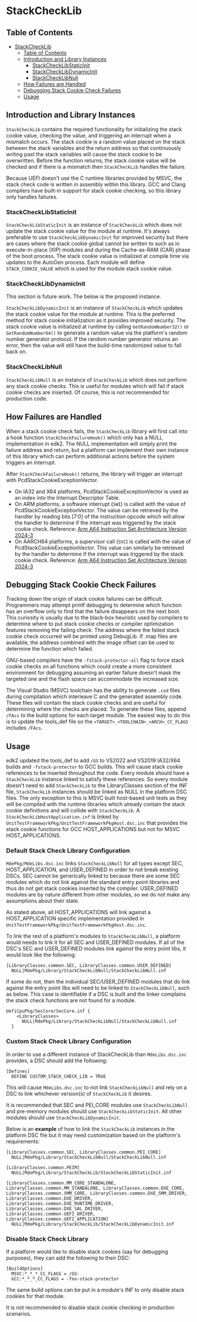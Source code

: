 # StackCheckLib

## Table of Contents

- [StackCheckLib](#stackchecklib)
  - [Table of Contents](#table-of-contents)
  - [Introduction and Library Instances](#introduction-and-library-instances)
    - [StackCheckLibStaticInit](#stackchecklibstaticinit)
    - [StackCheckLibDynamicInit](#stackchecklibdynamicinit)
    - [StackCheckLibNull](#stackchecklibnull)
  - [How Failures are Handled](#how-failures-are-handled)
  - [Debugging Stack Cookie Check Failures](#debugging-stack-cookie-check-failures)
  - [Usage](#usage)

## Introduction and Library Instances

`StackCheckLib` contains the required functionality for initializing the stack cookie
value, checking the value, and triggering an interrupt when a mismatch occurs.
The stack cookie is a random value placed on the stack between the stack variables
and the return address so that continuously writing past the stack variables will
cause the stack cookie to be overwritten. Before the function returns, the stack
cookie value will be checked and if there is a mismatch then `StackCheckLib` handles
the failure.

Because UEFI doesn't use the C runtime libraries provided by MSVC, the stack
check code is written in assembly within this library. GCC and Clang compilers
have built-in support for stack cookie checking, so this library only handles failures.

### StackCheckLibStaticInit

`StackCheckLibStaticInit` is an instance of `StackCheckLib` which does not update the
stack cookie value for the module at runtime. It's always preferable to use
`StackCheckLibDynamicInit` for improved security but there are cases where the stack
cookie global cannot be written to such as in execute-in-place (XIP) modules and during
the Cache-as-RAM (CAR) phase of the boot process. The stack cookie value is initialized
at compile time via updates to the AutoGen process. Each module will define
`STACK_COOKIE_VALUE` which is used for the module stack cookie value.

### StackCheckLibDynamicInit

This section is future work. The below is the proposed instance.

`StackCheckLibDynamicInit` is an instance of `StackCheckLib` which updates the stack
cookie value for the module at runtime. This is the preferred method for stack cookie
initialization as it provides improved security. The stack cookie value is initialized
at runtime by calling `GetRandomNumber32()` or `GetRandomNumber64()` to generate a random
value via the platform's random number generator protocol. If the random number generator
returns an error, then the value will still have the build-time randomized value to fall
back on.

### StackCheckLibNull

`StackCheckLibNull` is an instance of `StackCheckLib` which does not perform any stack
cookie checks. This is useful for modules which will fail if stack cookie checks are
inserted. Of course, this is not recommended for production code.

## How Failures are Handled

When a stack cookie check fails, the `StackCheckLib` library will first call into a hook
function `StackCheckFailureHook()` which only has a NULL implementation in edk2.
The NULL implementation will simply print the failure address and return, but a platform
can implement their own instance of this library which can perform additional actions
before the system triggers an interrupt.

After `StackCheckFailureHook()` returns, the library will trigger an interrupt with
PcdStackCookieExceptionVector.

- On IA32 and X64 platforms, PcdStackCookieExceptionVector is used as an index into the
Interrupt Descriptor Table.
- On ARM platforms, a software interrupt (`SWI`) is called with the value of
PcdStackCookieExceptionVector. The value can be retrieved by the handler by reading
bits [7:0] of the instruction opcode which will allow the handler to determine if the
interrupt was triggered by the stack cookie check. Reference:
[Arm A64 Instruction Set Architecture Version 2024-3](https://developer.arm.com/documentation/ddi0597/2024-03/Base-Instructions/SVC--Supervisor-Call-?lang=en)
- On AARCH64 platforms, a supervisor call (`SVC`) is called with the value
of PcdStackCookieExceptionVector. This value can similarly be retrieved by the
handler to determine if the interrupt was triggered by the stack cookie check. Reference:
[Arm A64 Instruction Set Architecture Version 2024-3](https://developer.arm.com/documentation/ddi0602/2024-03/Base-Instructions/SVC--Supervisor-Call-?lang=en)

## Debugging Stack Cookie Check Failures

Tracking down the origin of stack cookie failures can be difficult. Programmers may attempt
printf debugging to determine which function has an overflow only to find that the failure
disappears on the next boot. This curiosity is usually due to the black-box heuristic used
by compilers to determine where to put stack cookie checks or compiler optimization features
removing the failing check. The address where the failed stack cookie check occurred will
be printed using DebugLib. If .map files are available, the address combined with the image
offset can be used to determine the function which failed.

GNU-based compilers have the `-fstack-protector-all` flag to force stack cookie checks on
all functions which could create a more consistent environment for debugging assuming an
earlier failure doesn't mask the targeted one and the flash space can accommodate the
increased size.

The Visual Studio (MSVC) toolchain has the ability to generate `.cod` files during compilation
which interleave C and the generated assembly code. These files will contain the stack cookie
checks and are useful for determining where the checks are placed. To generate these files,
append `/FAcs` to the build options for each target module. The easiest way to do this is to
update the tools_def file so the `<TARGET>_<TOOLCHAIN>_<ARCH>_CC_FLAGS` includes `/FAcs`.

## Usage

edk2 updated the tools_def to add `/GS` to VS2022 and VS2019 IA32/X64 builds and
`-fstack-protector` to GCC builds. This will cause stack cookie references to be inserted
throughout the code. Every module should have a `StackCheckLib` instance linked to satisfy
these references. So every module doesn't need to add `StackCheckLib` to the LibraryClasses
section of the INF file, `StackCheckLib` instances should be linked as NULL in the platform
DSC files. The only exception to this is MSVC built host-based unit tests as they will be
compiled with the runtime libraries which already contain the stack cookie definitions
and will collide with `StackCheckLib`. A `StackCheckLibHostApplication.inf` is linked
by `UnitTestFrameworkPkg/UnitTestFrameworkPkgHost.dsc.inc` that provides the stack
cookie functions for GCC HOST_APPLICATIONS but not for MSVC HOST_APPLICATIONS.

### Default Stack Check Library Configuration

`MdePkg/MdeLibs.dsc.inc` links `StackCheckLibNull` for all types except SEC, HOST_APPLICATION,
and USER_DEFINED in order to not break existing DSCs. SEC cannot be generically linked to
because there are some SEC modules which do not link against the standard entry point
libraries and thus do not get stack cookies inserted by the compiler. USER_DEFINED modules
are by nature different from other modules, so we do not make any assumptions about their
state.

As stated above, all HOST_APPLICATIONS will link against a HOST_APPLICATION specific
implementation provided in `UnitTestFrameworkPkg/UnitTestFrameworkPkgHost.dsc.inc`.

To link the rest of a platform's modules to `StackCheckLibNull`, a platform would needs
to link it for all SEC and USER_DEFINED modules. If all of the DSC's SEC and USER_DEFINED
modules link against the entry point libs, it would look like the following:

```inf
[LibraryClasses.common.SEC, LibraryClasses.common.USER_DEFINED]
  NULL|MdePkg/Library/StackCheckLibNull/StackCheckLibNull.inf
```

If some do not, then the individual SEC/USER_DEFINED modules that do link against
the entry point libs will need to be linked to `StackCheckLibNull`, such as below.
This case is identifiable if a DSC is built and the linker complains the stack
check functions are not found for a module.

```inf
UefiCpuPkg/SecCore/SecCore.inf {
    <LibraryClasses>
      NULL|MdePkg/Library/StackCheckLibNull/StackCheckLibNull.inf
  }
```

### Custom Stack Check Library Configuration

In order to use a different instance of StackCheckLib than `MdeLibs.dsc.inc` provides, a DSC
should add the following:

```inf
[Defines]
  DEFINE CUSTOM_STACK_CHECK_LIB = TRUE
```

This will cause `MdeLibs.dsc.inc` to not link `StackCheckLibNull` and rely on a DSC to
link whichever version(s) of `StackCheckLib` it desires.

It is recommended that SEC and PEI_CORE modules use `StackCheckLibNull` and pre-memory modules
should use `StackCheckLibStaticInit`. All other modules should use `StackCheckLibDynamicInit`.

Below is an **example** of how to link the `StackCheckLib` instances in the platform DSC file
but it may need customization based on the platform's requirements:

```inf
[LibraryClasses.common.SEC, LibraryClasses.common.PEI_CORE]
  NULL|MdePkg/Library/StackCheckLibNull/StackCheckLibNull.inf

[LibraryClasses.common.PEIM]
  NULL|MdePkg/Library/StackCheckLib/StackCheckLibStaticInit.inf

[LibraryClasses.common.MM_CORE_STANDALONE, LibraryClasses.common.MM_STANDALONE, LibraryClasses.common.DXE_CORE,
LibraryClasses.common.SMM_CORE, LibraryClasses.common.DXE_SMM_DRIVER, LibraryClasses.common.DXE_DRIVER,
LibraryClasses.common.DXE_RUNTIME_DRIVER, LibraryClasses.common.DXE_SAL_DRIVER, LibraryClasses.common.UEFI_DRIVER,
LibraryClasses.common.UEFI_APPLICATION]
  NULL|MdePkg/Library/StackCheckLib/StackCheckLibDynamicInit.inf
```

### Disable Stack Check Library

If a platform would like to disable stack cookies (say for debugging purposes),
they can add the following to their DSC:

```inf
[BuildOptions]
  MSVC:*_*_*_CC_FLAGS = /GS-
  GCC:*_*_*_CC_FLAGS = -fno-stack-protector
```

The same build options can be put in a module's INF to only disable stack cookies
for that module.

It is not recommended to disable stack cookie checking in production scenarios.
